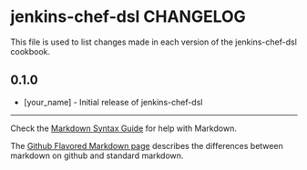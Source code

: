 jenkins-chef-dsl CHANGELOG
==========================

This file is used to list changes made in each version of the jenkins-chef-dsl cookbook.

0.1.0
-----
- [your_name] - Initial release of jenkins-chef-dsl

- - -
Check the [Markdown Syntax Guide](http://daringfireball.net/projects/markdown/syntax) for help with Markdown.

The [Github Flavored Markdown page](http://github.github.com/github-flavored-markdown/) describes the differences between markdown on github and standard markdown.
